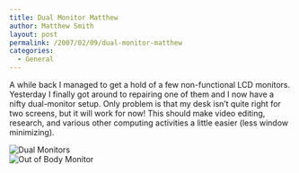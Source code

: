 ```yaml
---
title: Dual Monitor Matthew
author: Matthew Smith
layout: post
permalink: /2007/02/09/dual-monitor-matthew
categories:
  - General
---
```

A while back I managed to get a hold of a few non-functional LCD monitors. Yesterday I finally got around to repairing one of them and I now have a nifty dual-monitor setup. Only problem is that my desk isn&#8217;t quite right for two screens, but it will work for now! This should make video editing, research, and various other computing activities a little easier (less window minimizing).

![Dual Monitors][1]  
![Out of Body Monitor][2]

 [1]: http://archive.digivation.net/wp-content/uploads/2007/02/dual-setup.jpg
 [2]: http://archive.digivation.net/wp-content/uploads/2007/02/outofbody.jpg